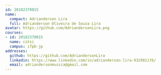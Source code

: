 ```yaml
---
id: 20182370015
name:
  compact: Adrianderson Lira
  full: Adrianderson Oliveira de Souza Lira
avatar: https://github.com/AdriandersonLira.png
courses:
- id: 20182370015
  name: cstsi
  campus: ifpb-jp
addresses:
  github: https://github.com/AdriandersonLira
  linkedin: https://www.linkedin.com/in/adrianderson-lira-932981176/
  email: adriandersonmusica@gmail.com
---
```

